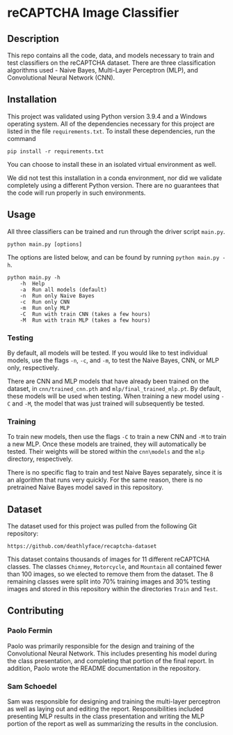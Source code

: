# reCAPTCHA Image Classifier

## Description

This repo contains all the code, data, and models necessary to train and test classifiers on the reCAPTCHA dataset. There are three classification algorithms used - Naive Bayes, Multi-Layer Perceptron (MLP), and Convolutional Neural Network (CNN). 


## Installation

This project was validated using Python version 3.9.4 and a Windows operating system. All of the dependencies necessary for this project are listed in the file `requirements.txt`. To install these dependencies, run the command

```
pip install -r requirements.txt
```

You can choose to install these in an isolated virtual environment as well. 

We did not test this installation in a conda environment, nor did we validate completely using a different Python version. There are no guarantees that the code will run properly in such environments. 

## Usage

All three classifiers can be trained and run through the driver script `main.py`.

```
python main.py [options]
```

The options are listed below, and can be found by running `python main.py -h`.

```
python main.py -h
    -h  Help
    -a  Run all models (default)
    -n  Run only Naive Bayes
    -c  Run only CNN
    -m  Run only MLP
    -C  Run with train CNN (takes a few hours)
    -M  Run with train MLP (takes a few hours)
```

### Testing

By default, all models will be tested. If you would like to test individual models, use the flags `-n`, `-c`, and `-m`, to test the Naive Bayes, CNN, or MLP only, respectively.

There are CNN and MLP models that have already been trained on the dataset, in `cnn/trained_cnn.pth` and `mlp/final_trained_mlp.pt`. By default, these models will be used when testing. When training a new model using `-C` and `-M`, the model that was just trained will subsequently be tested. 

### Training

To train new models, then use the flags `-C` to train a new CNN and `-M` to train a new MLP. Once these models are trained, they will automatically be tested. Their weights will be stored within the `cnn\models` and the `mlp` directory, respectively. 

There is no specific flag to train and test Naive Bayes separately, since it is an algorithm that runs very quickly. For the same reason, there is no pretrained Naive Bayes model saved in this repository. 

## Dataset

The dataset used for this project was pulled from the following Git repository:
```
https://github.com/deathlyface/recaptcha-dataset
```

This dataset contains thousands of images for 11 different reCAPTCHA classes. The classes `Chimney`, `Motorcycle`, and `Mountain` all contained fewer than 100 images, so we elected to remove them from the dataset. The 8 remaining classes were split into 70% training images and 30% testing images and stored in this repository within the directories `Train` and `Test`.

## Contributing

### Paolo Fermin

Paolo was primarily responsible for the design and training of the Convolutional Neural Network. This includes presenting his model during the class presentation, and completing that portion of the final report. In addition, Paolo wrote the README documentation in the repository. 

### Sam Schoedel

Sam was responsible for designing and training the multi-layer perceptron as well as laying out and editing the report. Responsibilities included presenting MLP results in the class presentation and writing the MLP portion of the report as well as summarizing the results in the conclusion.
